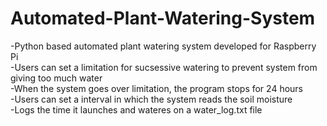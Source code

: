 # Automated-Plant-Watering-System
-Python based automated plant watering system developed for Raspberry Pi </br>
-Users can set a limitation for sucsessive watering to prevent system from giving too much water </br>
-When the system goes over limitation, the program stops for 24 hours </br>
-Users can set a interval in which the system reads the soil moisture</br>
-Logs the time it launches and wateres on a water_log.txt file </br>
